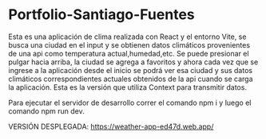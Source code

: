 # Portfolio-Santiago-Fuentes
Esta es una aplicación de clima realizada con React y el entorno Vite, se busca una ciudad en el input y se obtienen datos climáticos provenientes de una api
como temperatura actual,humedad,etc. Se puede presionar el pulgar hacia arriba, la ciudad se agrega a favoritos y ahora cada vez que se ingrese a la aplicación
desde el inicio se podrá ver esa ciudad y sus datos climáticos correspondientes actuales obtenidos de la api cuando se carga la aplicación.
Esta es la versión que utiliza Context para transmitir datos.

Para ejecutar el servidor de desarrollo correr el comando npm i y luego el comando npm run dev.

VERSIÓN DESPLEGADA: https://weather-app-ed47d.web.app/  
